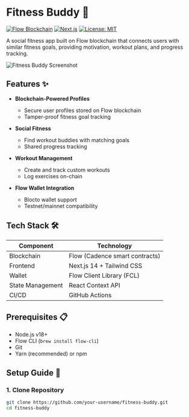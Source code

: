 # Fitness Buddy 💪

[![Flow Blockchain](https://img.shields.io/badge/Flow-Blockchain-00ef8b)](https://flow.com)
[![Next.js](https://img.shields.io/badge/Next.js-14-black)](https://nextjs.org)
[![License: MIT](https://img.shields.io/badge/License-MIT-yellow.svg)](LICENSE)

A social fitness app built on Flow blockchain that connects users with similar fitness goals, providing motivation, workout plans, and progress tracking.

![Fitness Buddy Screenshot](./web/public/images/screenshot.png)

## Features ✨

- **Blockchain-Powered Profiles**
  - Secure user profiles stored on Flow blockchain
  - Tamper-proof fitness goal tracking

- **Social Fitness**
  - Find workout buddies with matching goals
  - Shared progress tracking

- **Workout Management**
  - Create and track custom workouts
  - Log exercises on-chain

- **Flow Wallet Integration**
  - Blocto wallet support
  - Testnet/mainnet compatibility

## Tech Stack 🛠️

| Component       | Technology                          |
|-----------------|-------------------------------------|
| Blockchain      | Flow (Cadence smart contracts)      |
| Frontend        | Next.js 14 + Tailwind CSS           |
| Wallet          | Flow Client Library (FCL)           |
| State Management| React Context API                   |
| CI/CD           | GitHub Actions                      |

## Prerequisites 📋

- Node.js v18+
- Flow CLI (`brew install flow-cli`)
- Git
- Yarn (recommended) or npm

## Setup Guide 🚀

### 1. Clone Repository
```bash
git clone https://github.com/your-username/fitness-buddy.git
cd fitness-buddy

